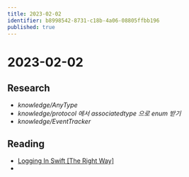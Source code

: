 ```yaml
---
title: 2023-02-02
identifier: b8998542-8731-c18b-4a06-08805ffbb196
published: true
---
```


# 2023-02-02

## Research

* *knowledge/AnyType*
* *knowledge/protocol 에서 associatedtype 으로 enum 받기*
* *knowledge/EventTracker*

## Reading

* [Logging In Swift \[The Right Way\]](https://digitalbunker.dev/logging-in-swift-the-right-way/)
* 
